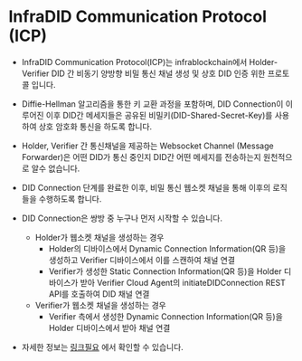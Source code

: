 # InfraDID Communication Protocol (ICP)

- InfraDID Communication Protocol(ICP)는 infrablockchain에서 Holder-Verifier DID 간 비동기 양방향 비밀 통신 채널 생성 및 상호 DID 인증 위한 프로토콜 입니다.

- Diffie-Hellman 알고리즘을 통한 키 교환 과정을 포함하며, DID Connection이 이루어진 이후 DID간 메세지들은 공유된 비밀키(DID-Shared-Secret-Key)를 사용하여 상호 암호화 통신을 하도록 합니다.

- Holder, Verifier 간 통신채널을 제공하는 Websocket Channel (Message Forwarder)은 어떤 DID가 통신 중인지 DID간 어떤 메세지를 전송하는지 원천적으로 알수 없습니다.

- DID Connection 단계를 완료한 이후, 비밀 통신 웹소켓 채널을 통해 이후의 로직들을 수행하도록 합니다.

- DID Connection은 쌍방 중 누구나 먼저 시작할 수 있습니다.

  - Holder가 웹소켓 채널을 생성하는 경우
    - Holder의 디바이스에서 Dynamic Connection Information(QR 등)을 생성하고 Verifier 디바이스에서 이를 스캔하여 채널 연결
    - Verifier가 생성한 Static Connection Information(QR 등)을 Holder 디바이스가 받아 Verifier Cloud Agent의 initiateDIDConnection REST API를 호출하여 DID 채널 연결
  - Verifier가 웹소켓 채널을 생성하는 경우
    - Verifier 측에서 생성한 Dynamic Connection Information(QR 등)을 Holder 디바이스에서 받아 채널 연결

- 자세한 정보는 [링크필요](#infradid-communication-protocol-icp) 에서 확인할 수 있습니다.
